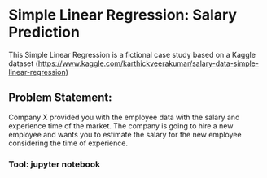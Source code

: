 # Simple Linear Regression: Salary Prediction

This Simple Linear Regression is a fictional case study based on a Kaggle dataset (https://www.kaggle.com/karthickveerakumar/salary-data-simple-linear-regression)

## Problem Statement:

Company X provided you with the employee data with the salary and experience time of the market. The company is going to hire a new employee and wants you to estimate the salary for the new employee considering the time of experience.

### Tool: jupyter notebook 
